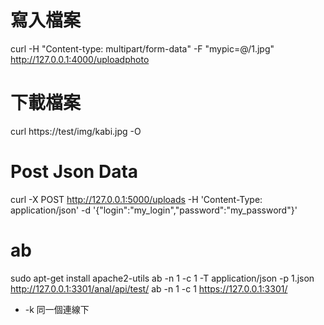 # 寫入檔案
curl -H "Content-type: multipart/form-data" -F "mypic=@/1.jpg" http://127.0.0.1:4000/uploadphoto

# 下載檔案
curl https://test/img/kabi.jpg -O
# Post Json Data
curl -X POST http://127.0.0.1:5000/uploads -H 'Content-Type: application/json' -d '{"login":"my_login","password":"my_password"}'

# ab
sudo apt-get install apache2-utils
ab -n 1 -c 1  -T application/json -p 1.json http://127.0.0.1:3301/anal/api/test/
ab -n 1 -c 1 https://127.0.0.1:3301/

* -k 同一個連線下
